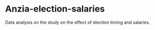 # Anzia-election-salaries
Data analysis on the study on the effect of election timing and salaries.
